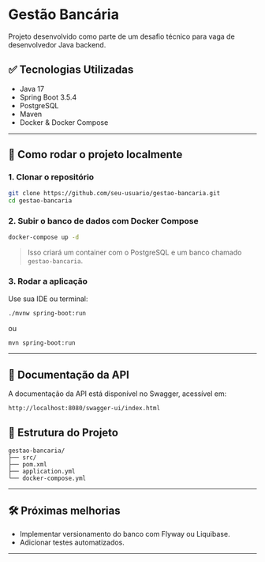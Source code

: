 # Gestão Bancária

Projeto desenvolvido como parte de um desafio técnico para vaga de desenvolvedor Java backend.

## ✅ Tecnologias Utilizadas

- Java 17
- Spring Boot 3.5.4
- PostgreSQL
- Maven
- Docker & Docker Compose

---

## 🚀 Como rodar o projeto localmente

### 1. Clonar o repositório

```bash
git clone https://github.com/seu-usuario/gestao-bancaria.git
cd gestao-bancaria
```

### 2. Subir o banco de dados com Docker Compose

```bash
docker-compose up -d
```

> Isso criará um container com o PostgreSQL e um banco chamado `gestao-bancaria`.

### 3. Rodar a aplicação

Use sua IDE ou terminal:

```bash
./mvnw spring-boot:run
```

ou

```bash
mvn spring-boot:run
```

---
## 📖 Documentação da API
A documentação da API está disponível no Swagger, acessível em:
```
http://localhost:8080/swagger-ui/index.html
```
## 📂 Estrutura do Projeto

```
gestao-bancaria/
├── src/
├── pom.xml
├── application.yml
└── docker-compose.yml
```

---

## 🛠️ Próximas melhorias

- Implementar versionamento do banco com Flyway ou Liquibase.
- Adicionar testes automatizados.
---


